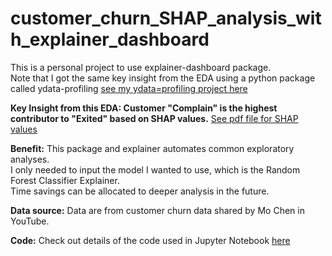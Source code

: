 # customer_churn_SHAP_analysis_with_explainer_dashboard

This is a personal project to use explainer-dashboard package.  <br>
Note that I got the same key insight from the EDA using a python package called ydata-profiling [see my ydata=profiling project here](https://github.com/SandyGCabanes/customer_churn_exploratory_data_analysis_ydata_profiling_python)<br>

**Key Insight from this EDA:  Customer "Complain" is the highest contributor to "Exited" based on SHAP values.**
[See pdf file for SHAP values](https://github.com/SandyGCabanes/customer_churn_exploratory_data_analysis_ydata_profiling_python/blob/main/Profiling_Report_Customer_Churn.pdf)<br>

**Benefit:**  This package and explainer automates common exploratory analyses.  <br>
I only needed to input the model I wanted to use, which is the Random Forest Classifier Explainer. <br>
Time savings can be allocated to deeper analysis in the future.  <br>

**Data source:**  Data are from customer churn data shared by Mo Chen in YouTube. <br>

**Code:** Check out details of the code used in Jupyter Notebook [here](https://github.com/SandyGCabanes/customer_churn_exploratory_data_analysis_ydata_profiling_python/blob/main/eda_customer_churn_ydata_profiling.ipynb)
